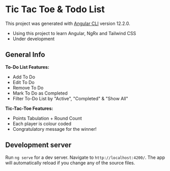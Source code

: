 # Tic Tac Toe & Todo List

This project was generated with [Angular CLI](https://github.com/angular/angular-cli) version 12.2.0. <br />
* Using this project to learn Angular, NgRx and Tailwind CSS 
* Under development

## General Info
**To-Do List Features:** 
* Add To Do 
* Edit To Do
* Remove To Do
* Mark To Do as Completed
* Filter To-Do List by "Active", "Completed" & "Show All"

**Tic-Tac-Toe Features:** 
* Points Tabulation + Round Count
* Each player is colour coded
* Congratulatory message for the winner! 

## Development server

Run `ng serve` for a dev server. Navigate to `http://localhost:4200/`. The app will automatically reload if you change any of the source files.
